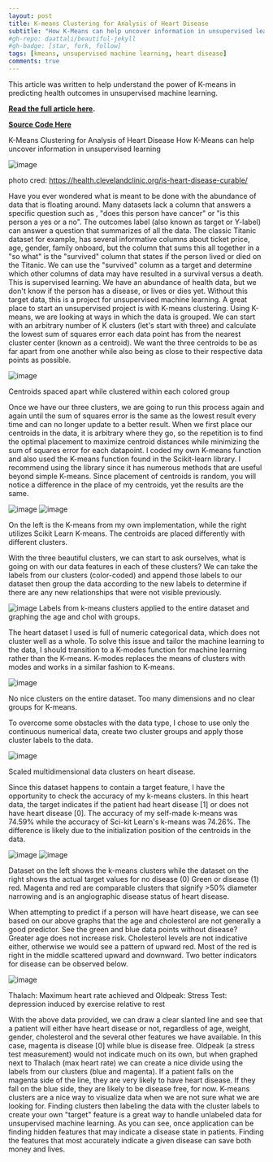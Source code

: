 ```yaml
---
layout: post
title: K-means Clustering for Analysis of Heart Disease
subtitle: "How K-Means can help uncover information in unsupervised learning"
#gh-repo: daattali/beautiful-jekyll
#gh-badge: [star, fork, follow]
tags: [kmeans, unsupervised machine learning, heart disease]
comments: true
---
```


This article was written to help understand the power of K-means in predicting health outcomes in unsupervised machine learning. 

**[Read the full article here](https://medium.com/@michellibelly/k-means-clustering-for-analysis-of-heart-disease-c2c6f75927e0).**

**[Source Code Here](https://github.com/michhottinger/CS-Data-Science-Build-Week-1)**



K-Means Clustering for Analysis of Heart Disease
How K-Means can help uncover information in unsupervised learning

![image](https://github.com/michhottinger/michhottinger.github.io/blob/master/img/heartdisease.jpg)

photo cred: https://health.clevelandclinic.org/is-heart-disease-curable/

Have you ever wondered what is meant to be done with the abundance of data that is floating around. Many datasets lack a column that answers a specific question such as , "does this person have cancer" or "is this person a yes or a no". The outcomes label (also known as target or Y-label) can answer a question that summarizes of all the data. The classic Titanic dataset for example, has several informative columns about ticket price, age, gender, family onboard, but the column that sums this all together in a "so what" is the "survived" column that states if the person lived or died on the Titanic. We can use the "survived" column as a target and determine which other columns of data may have resulted in a survival versus a death. This is supervised learning. We have an abundance of health data, but we don't know if the person has a disease, or lives or dies yet. Without this target data, this is a project for unsupervised machine learning. A great place to start an unsupervised project is with K-means clustering. Using K-means, we are looking at ways in which the data is grouped. We can start with an arbitrary number of K clusters (let's start with three) and calculate the lowest sum of squares error each data point has from the nearest cluster center (known as a centroid). We want the three centroids to be as far apart from one another while also being as close to their respective data points as possible.

![image](https://github.com/michhottinger/michhottinger.github.io/blob/master/img/Screen%20Shot%202020-06-25%20at%2012.48.01.png)

Centroids spaced apart while clustered within each colored group

Once we have our three clusters, we are going to run this process again and again until the sum of squares error is the same as the lowest result every time and can no longer update to a better result. When we first place our centroids in the data, it is arbitrary where they go, so the repetition is to find the optimal placement to maximize centroid distances while minimizing the sum of squares error for each datapoint. I coded my own K-means function and also used the K-means function found in the Scikit-learn library. I recommend using the library since it has numerous methods that are useful beyond simple K-means. Since placement of centroids is random, you will notice a difference in the place of my centroids, yet the results are the same.

![image](https://github.com/michhottinger/michhottinger.github.io/blob/master/img/KMeans.png)
![image](https://github.com/michhottinger/michhottinger.github.io/blob/master/img/Screen%20Shot%202020-06-25%20at%2012.48.01.png)

On the left is the K-means from my own implementation, while the right utilizes Scikit Learn K-means. The centroids are placed differently with different clusters.

With the three beautiful clusters, we can start to ask ourselves, what is going on with our data features in each of these clusters? We can take the labels from our clusters (color-coded) and append those labels to our dataset then group the data according to the new labels to determine if there are any new relationships that were not visible previously.

![image](https://github.com/michhottinger/michhottinger.github.io/blob/master/img/Screen%20Shot%202020-06-25%20at%2012.53.02.png)
Labels from k-means clusters applied to the entire dataset and graphing the age and chol with groups. 

The heart dataset I used is full of numeric categorical data, which does not cluster well as a whole. To solve this issue and tailor the machine learning to the data, I should transition to a K-modes function for machine learning rather than the K-means. K-modes replaces the means of clusters with modes and works in a similar fashion to K-means.

![image](https://github.com/michhottinger/michhottinger.github.io/blob/master/img/Screen%20Shot%202020-06-25%20at%2012.57.58.png)

No nice clusters on the entire dataset. Too many dimensions and no clear groups for K-means.

To overcome some obstacles with the data type, I chose to use only the continuous numerical data, create two cluster groups and apply those cluster labels to the data. 

![image](https://github.com/michhottinger/michhottinger.github.io/blob/master/img/Screen%20Shot%202020-06-25%20at%2014.31.19.png)

Scaled multidimensional data clusters on heart disease.

Since this dataset happens to contain a target feature, I have the opportunity to check the accuracy of my k-means clusters. In this heart data, the target indicates if the patient had heart disease [1] or does not have heart disease [0]. The accuracy of my self-made k-means was 74.59% while the accuracy of Sci-kit Learn's k-means was 74.26%. The difference is likely due to the initialization position of the centroids in the data.

![image](https://github.com/michhottinger/michhottinger.github.io/blob/master/img/Screen%20Shot%202020-06-25%20at%2014.08.36.png)
![image](https://github.com/michhottinger/michhottinger.github.io/blob/master/img/Screen%20Shot%202020-06-25%20at%2014.10.02.png)

Dataset on the left shows the k-means clusters while the dataset on the right shows the actual target values for no disease (0) Green or disease (1) red. Magenta and red are comparable clusters that signify >50% diameter narrowing and is an angiographic disease status of heart disease.

When attempting to predict if a person will have heart disease, we can see based on our above graphs that the age and cholesterol are not generally a good predictor. See the green and blue data points without disease? Greater age does not increase risk. Cholesterol levels are not indicative either, otherwise we would see a pattern of upward red. Most of the red is right in the middle scattered upward and downward. Two better indicators for disease can be observed below.

![image](https://github.com/michhottinger/michhottinger.github.io/blob/master/img/Screen%20Shot%202020-06-25%20at%2014.47.04.png)

Thalach: Maximum heart rate achieved and Oldpeak: Stress Test: depression induced by exercise relative to rest

With the above data provided, we can draw a clear slanted line and see that a patient will either have heart disease or not, regardless of age, weight, gender, cholesterol and the several other features we have available. In this case, magenta is disease [0] while blue is disease free. Oldpeak (a stress test measurement) would not indicate much on its own, but when graphed next to Thalach (max heart rate) we can create a nice divide using the labels from our clusters (blue and magenta). If a patient falls on the magenta side of the line, they are very likely to have heart disease. If they fall on the blue side, they are likely to be disease free, for now.
K-means clusters are a nice way to visualize data when we are not sure what we are looking for. Finding clusters then labeling the data with the cluster labels to create your own "target" feature is a great way to handle unlabeled data for unsupervised machine learning. As you can see, once application can be finding hidden features that may indicate a disease state in patients. Finding the features that most accurately indicate a given disease can save both money and lives.
